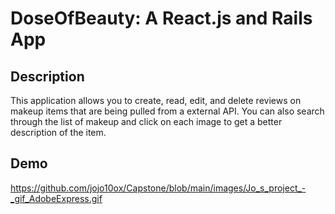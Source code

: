 # DoseOfBeauty: A React.js and Rails App 

## Description

This application allows you to create, read, edit, and delete reviews on makeup items that are being pulled from a external API. You can also search through the list of makeup and click on each image to get a better description of the item. 
## Demo
https://github.com/jojo10ox/Capstone/blob/main/images/Jo_s_project_-_gif_AdobeExpress.gif
